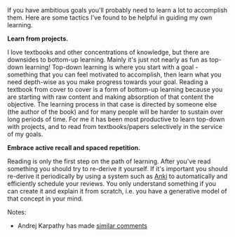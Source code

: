 If you have ambitious goals you'll probably need to learn a lot to accomplish them. Here are some tactics I've found to be helpful in guiding my own learning.

**Learn from projects.**

I love textbooks and other concentrations of knowledge, but there are downsides to bottom-up learning. Mainly it's just not nearly as fun as top-down learning! Top-down learning is where you start with a goal - something that you can feel motivated to accomplish, then learn what you need depth-wise as you make progress towards your goal. Reading a textbook from cover to cover is a form of bottom-up learning because you are starting with raw content and making absorption of that content the objective. The learning process in that case is directed by someone else (the author of the book) and for many people will be harder to sustain over long periods of time. For me it has been most productive to learn top-down with projects, and to read from textbooks/papers selectively in the service of my goals.

**Embrace active recall and spaced repetition.**

Reading is only the first step on the path of learning. After you've read something you should try to re-derive it yourself. If it's important you should re-derive it periodically by using a system such as [Anki](http://augmentingcognition.com/ltm.html) to automatically and efficiently schedule your reviews. You only understand something if you can create it and explain it from scratch, i.e. you have a generative model of that concept in your mind.

Notes:

- Andrej Karpathy has made [similar comments](https://twitter.com/karpathy/status/1325154823856033793?lang=en)
